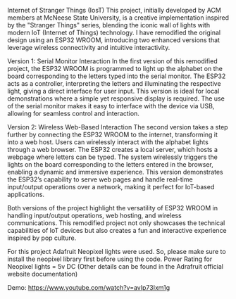 Internet of Stranger Things (IosT)
This project, initially developed by ACM members at McNeese State University, is a creative implementation inspired by the "Stranger Things" series, blending the iconic wall of lights with modern IoT (Internet of Things) technology. I have remodified the original design using an ESP32 WROOM, introducing two enhanced versions that leverage wireless connectivity and intuitive interactivity.

Version 1: Serial Monitor Interaction
In the first version of this remodified project, the ESP32 WROOM is programmed to light up the alphabet on the board corresponding to the letters typed into the serial monitor. The ESP32 acts as a controller, interpreting the letters and illuminating the respective light, giving a direct interface for user input. This version is ideal for local demonstrations where a simple yet responsive display is required. The use of the serial monitor makes it easy to interface with the device via USB, allowing for seamless control and interaction.

Version 2: Wireless Web-Based Interaction
The second version takes a step further by connecting the ESP32 WROOM to the internet, transforming it into a web host. Users can wirelessly interact with the alphabet lights through a web browser. The ESP32 creates a local server, which hosts a webpage where letters can be typed. The system wirelessly triggers the lights on the board corresponding to the letters entered in the browser, enabling a dynamic and immersive experience. This version demonstrates the ESP32’s capability to serve web pages and handle real-time input/output operations over a network, making it perfect for IoT-based applications.

Both versions of the project highlight the versatility of ESP32 WROOM in handling input/output operations, web hosting, and wireless communications. This remodified project not only showcases the technical capabilities of IoT devices but also creates a fun and interactive experience inspired by pop culture.

For this project Adafruit Neopixel lights were used. So, please make sure to install the neopixel library first before using the code.
Power Rating for Neopixel lights = 5v DC (Other details can be found in the Adrafruit official website documentation)

Demo: https://www.youtube.com/watch?v=avIp73Ixm1g
